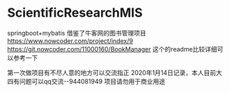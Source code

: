 # ScientificResearchMIS
springboot+mybatis
借鉴了牛客网的图书管理项目
https://www.nowcoder.com/project/index/9
https://git.nowcoder.com/11000160/BookManager
这个的readme比较详细可以参考一下

第一次做项目有不尽人意的地方可以交流指正
2020年1月14日记录，本人目前大四有问题可以qq交流--944081949
项目请勿用于商业用途
